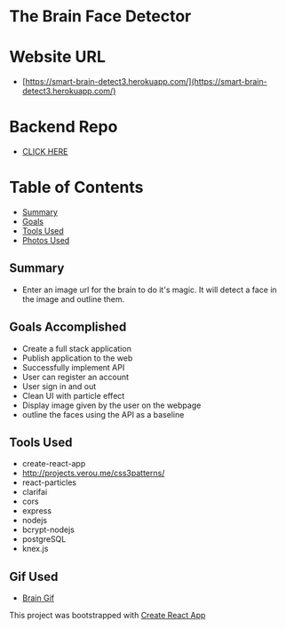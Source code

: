 # The Brain Face Detector

# Website URL

- [https://smart-brain-detect3.herokuapp.com/](https://smart-brain-detect3.herokuapp.com/)

# Backend Repo

- [CLICK HERE](https://github.com/mrtrpak/brainBackEnd)

# Table of Contents

- [Summary](#Summary)
- [Goals](#Goals-Accomplished)
- [Tools Used](#Tools-Used)
- [Photos Used](#Gif-Used)

## Summary

- Enter an image url for the brain to do it's magic. It will detect a face in the image and outline them.

## Goals Accomplished

- Create a full stack application
- Publish application to the web
- Successfully implement API
- User can register an account
- User sign in and out
- Clean UI with particle effect
- Display image given by the user on the webpage
- outline the faces using the API as a baseline

## Tools Used

- create-react-app
- http://projects.verou.me/css3patterns/
- react-particles
- clarifai
- cors
- express
- nodejs
- bcrypt-nodejs
- postgreSQL
- knex.js

## Gif Used

- [Brain Gif](#https://media.giphy.com/media/l41m04gr7tRet7Uas/giphy.gif)


This project was bootstrapped with [Create React App](https://github.com/facebook/create-react-app)

